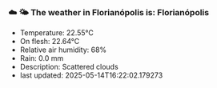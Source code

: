 ### ☁️ 🌤️  The weather in Florianópolis is: Florianópolis

- Temperature: 22.55°C
- On flesh: 22.64°C
- Relative air humidity: 68%
- Rain: 0.0 mm
- Description: Scattered clouds
- last updated: 2025-05-14T16:22:02.179273
